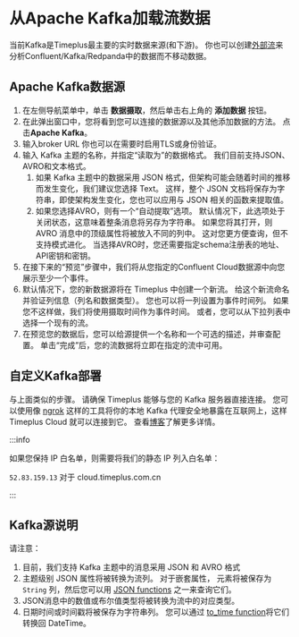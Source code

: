 # 从Apache Kafka加载流数据

当前Kafka是Timeplus最主要的实时数据来源(和下游)。 你也可以创建[外部流](working-with-streams#external_stream)来分析Confluent/Kafka/Redpanda中的数据而不移动数据。

## Apache Kafka数据源

1. 在左侧导航菜单中，单击 **数据摄取**，然后单击右上角的 **添加数据** 按钮。
2. 在此弹出窗口中，您将看到您可以连接的数据源以及其他添加数据的方法。 点击**Apache Kafka**。
3. 输入broker URL 你也可以在需要时启用TLS或身份验证。
4. 输入 Kafka 主题的名称，并指定“读取为”的数据格式。 我们目前支持JSON、AVRO和文本格式。
   1. 如果 Kafka 主题中的数据采用 JSON 格式，但架构可能会随着时间的推移而发生变化，我们建议您选择 Text。 这样，整个 JSON 文档将保存为字符串，即使架构发生变化，您也可以应用与 JSON 相关的函数来提取值。
   2. 如果您选择AVRO，则有一个“自动提取”选项。 默认情况下，此选项处于关闭状态，这意味着整条消息将另存为字符串。 如果您将其打开，则 AVRO 消息中的顶级属性将被放入不同的列中。 这对您更方便查询，但不支持模式进化。 当选择AVRO时，您还需要指定schema注册表的地址、API密钥和密钥。
5. 在接下来的“预览”步骤中，我们将从您指定的Confluent Cloud数据源中向您展示至少一个事件。
6. 默认情况下，您的新数据源将在 Timeplus 中创建一个新流。 给这个新流命名并验证列信息（列名和数据类型）。 您也可以将一列设置为事件时间列。 如果您不这样做，我们将使用摄取时间作为事件时间。 或者，您可以从下拉列表中选择一个现有的流。
7. 在预览您的数据后，您可以给源提供一个名称和一个可选的描述，并审查配置。 单击“完成”后，您的流数据将立即在指定的流中可用。

## 自定义Kafka部署

与上面类似的步骤。 请确保 Timeplus 能够与您的 Kafka 服务器直接连接。 您可以使用像 [ngrok](https://ngrok.com) 这样的工具将你的本地 Kafka 代理安全地暴露在互联网上，这样 Timeplus Cloud 就可以连接到它。 查看[博客](https://www.timeplus.com/post/timeplus-cloud-with-ngrok)了解更多详情。

:::info

如果您保持 IP 白名单，则需要将我们的静态 IP 列入白名单：

`52.83.159.13` 对于 cloud.timeplus.com.cn

:::

## Kafka源说明

请注意：

1. 目前，我们支持 Kafka 主题中的消息采用 JSON 和 AVRO 格式
2. 主题级别 JSON 属性将被转换为流列。 对于嵌套属性， 元素将被保存为 `String` 列，然后您可以用 [JSON functions](functions_for_json) 之一来查询它们。
3. JSON消息中的数值或布尔值类型将被转换为流中的对应类型。
4. 日期时间或时间戳将被保存为字符串列。 您可以通过 [to_time function](functions_for_type#to_time)将它们转换回 DateTime。
